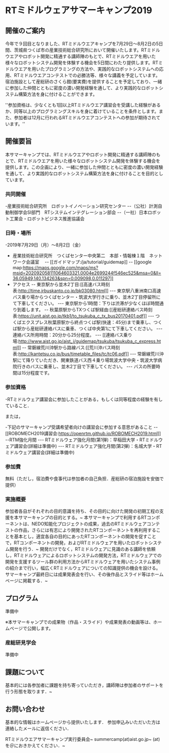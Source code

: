 # RTミドルウェアサマーキャンプ2019

## 開催のご案内

今年で９回目となりました、RTミドルウエアキャンプを7月29日～8月2日の5日間、茨城県つくば市の産業技術総合研究所において開催いたします。RTミドルウエアやロボット開発に精通する講師陣のもとで、RTミドルウエアを用いた様々なロボットシステム開発を体験する機会を5日間にわたり提供します。RTミドルウエアを用いたプログラミングの方法や、実践的なロボットシステムへの応用、RTミドルウエアコンテストでの必勝法等、様々な講義を予定しています。宿泊施設として産総研のさくら館(要実費)を提供することを予定しており、一緒に参加した仲間とともに密度の濃い開発経験を通して、より実践的なロボットシステム構築方法を身に付けることができます。

''参加資格は、少なくとも1回以上RTミドルウエア講習会を受講した経験があるか、同等以上のプログラミングスキルを身に着けていることを条件とします。また、参加者は12月に行われるRTミドルウエアコンテストへの参加が期待されています。''

## 開催要旨

本サマーキャンプでは、RTミドルウエアやロボット開発に精通する講師陣のもとで、RTミドルウエアを用いた様々なロボットシステム開発を体験する機会を提供します。この企画により、一緒に参加した仲間とともに密度の濃い開発経験を通して、より実践的なロボットシステム構築方法を身に付けることを目的としています。

### 共同開催
-産業技術総合研究所　ロボットイノベーション研究センター
--（公社）計測自動制御学会SI部門　RTシステムインテグレーション部会
--（一社）日本ロボット工業会・ロボットビジネス推進協議会

### 日時・場所
-2019年7月29日（月）～8月2日（金）
- 産業技術総合研究所　つくばセンター中央第二　本部・情報棟１階　ネットワーク会議室　
-- [[ガイドマップ:/ja/tutorial/guidemap]]
-- [[google map:https://maps.google.com/maps/ms?msid=202092058111064603321.0004e2699244f546ec525&msa=0&ll=36.05949,140.134263&spn=0.009098,0.011297]]
- アクセス
-- 東京駅から並木2丁目:[[高速バス時刻表:http://time.jrbuskanto.co.jp/bk03080.html]]
--- 東京駅八重洲南口高速バス乗り場からつくばセンター・筑波大学行きに乗り、並木2丁目停留所にて下車してください。
--- 東京駅から1時間：下りは渋滞が少なくほぼ時間通り到着します。
-- 秋葉原駅からTXつくば駅経由:[[産総研連絡バス時刻表:https://unit.aist.go.jp/tkb1/to_tsukuba_c_tx_bus20170401.pdf]]
--- つくばエクスプレス秋葉原駅から終点つくば駅(快速：45分)まで乗車し、つくば駅から産総研連絡バスに乗車、つくば中央第1にて下車してください。
--- 連絡バス所用時間：20分から25分程度。
--- [[連絡バス乗り場:http://www.aist.go.jp/aist_j/guidemap/tsukuba/tsukuba_c_express.html]]
-- 常磐線荒川沖駅から路線バス:[[荒川沖バス時刻表:http://kantetsu.co.jp/bus/timetable_files/tc/tc06.pdf]]
--- 常磐線荒川沖駅にて降りていただき、関東鉄道バス西４乗り場筑波大学中央・筑波大学病院行きのバスに乗車し、並木2丁目で下車してください。
--- バスの所要時間は15分程度です。

### 参加資格
-RTミドルウェア講習会に参加したことがある，もしくは同等程度の経験を有していること．

または，

-下記のサマーキャンプ受講希望者向けの講習会に参加する意思があること
--[[ROBOMECH2019講習会:https://openrtm.github.io/ROBOMECH2019.html]]
--RTM強化月間
--- RTミドルウェア強化月間(第1弾)：早稲田大学・RTミドルウェア講習会(詳細は準備中)
--- RTミドルウェア強化月間(第2弾)：名城大学・RTミドルウェア講習会(詳細は準備中)

### 参加費
無料（ただし，宿泊費や食事代は参加者の自己負担．産総研の宿泊施設を安価で提供）

### 実施概要
参加者各自がそれぞれの目的意識を持ち、その目的に向けた開発の初期工程の支援を本サマーキャンプの目的とする。~
本サマーキャンプで利用するRTコンポーネントは、NEDO知能化プロジェクトの成果，過去のRTミドルウェアコンテストの作品，さらには有志により開発されたRTコンポーネントを再利用することを基本とし，適宜各自の目的にあったRTコンポーネントの開発を促すことで，RTコンポーネントの開発，およびRTミドルウェアを用いたロボットシステム開発を行う．~
開発だけでなく，RTミドルウェアに見識のある講師を依頼し，RTミドルウェアによるロボットシステムの開発方法，RTミドルウェアでの開発を支援するツール群の利用方法からRTミドルウェアを用いたシステム事例の紹介まで行い，幅広くRTミドルウェアについての知識提供の機会を設ける。サマーキャンプ最終日には成果発表会を行い、その後作品とスライド等はホームページに掲載する．~

<!--
（参考）
- [[サマーキャンプ2011>/ja/node/3850]]
- [[サマーキャンプ2012>/ja/node/5048]]
- [[サマーキャンプ2013>/ja/tutorial/summercamp2013]]
- [[サマーキャンプ2014>/ja/tutorial/summercamp2014]]
- [[サマーキャンプ2015>/ja/tutorial/summercamp2015]]
- [[サマーキャンプ2016>/ja/tutorial/summercamp2016]]
- [[サマーキャンプ2017>/ja/tutorial/summercamp2017]]
- [[サマーキャンプ2018>/ja/tutorial/summercamp2018]]
-->

## プログラム

準備中

<!--
//&color(red){事情により変更する可能性もありますので，ご注意ください．};
//|CENTER:150|LEFT:400|LEFT:200|c
//|CENTER: ''7月30日(月) ''|>|CENTER: ''第1日目''|
//|12:30-13:00|受付開始||
//|13:00-13:05 |開催の挨拶|安藤 慶昭 &br;(産業技術総合研究所)|
//|13:05-13:25 |RTミドルウェアサマーキャンプガイダンス|大原賢一&br;(名城大)|
//|13:30-15:00 |産総研見学会 ||
//|15:00 - 15:50 |自己紹介・決意表明|-|
//|16:00 - 17:30 |講義1: SysML実習 [[講義資料:/sites/default/files/6548/2018SummerCamp-01.pdf ]]|坂本武志&br;(グローバルアシスト) |
//|18:00 - |懇親会＠さくら館|-|

//|CENTER:150|LEFT:400|LEFT:200|c
//|CENTER: ''7月31日(火)''|>|CENTER:''第2日目''|
//|09:30-10:00|RTミドルウェアツール紹介１：&br; RT Shellを使った効率の良いRTシステム運用 &br; [[講義資料:/sites/default/files/6548/2018SummerCamp-02.pdf ]]|ビグス　ジェフ&br;(産業技術総合研究所)|
//|10:00-10:30|RTミドルウェアツール紹介2：&br; 表計算ソフトによるRTコンポーネントの動作確認手順について&br; [[講義資料:/sites/default/files/6548/2018SummerCamp-03.pdf ]]|宮本 信彦&br; (産業技術総合研究所)|
//|10:30-11:00|RTミドルウェアツール紹介3：&br; 効率の良いRTコンポーネント開発のための支援ツール&br; [[講義資料:/sites/default/files/6548/2018SummerCamp-04.pdf ]]|黒瀬 竜一 &br;(産業技術総合研究所)|
//|11:00-11:30|RTシステム構築事例紹介1： &br; 東京都立産業技術研究センターのRTMの取り組みT型ロボットデモストレーション|佐々木智典 &br;(東京都立産業技術&br;研究センター)|
//|11:30-12:00|RTシステム構築事例紹介2：&br; つかえるRTコンポーネントの紹介&br; [[講義資料:/sites/default/files/6548/2018SummerCamp-05.pdf ]]|原 功 &br;(産業技術総合研究所)|
//|12:00-13:00|昼休み||
//|13:00-15:00|開発システム検討|坂本武志 (グローバルアシスト)|
//|15:00-16:00|開発目標システム発表||
//|16:00-18:00|RTシステム構築実習1||

//|CENTER:150|LEFT:400|LEFT:200|c
//|CENTER: ''8月1日(水) ''|>|CENTER: ''第3日目''|
//|09:00 - 16:30|RTシステム構築実習2|-|
//|16:30 - 17:00|各チームの進捗報告|-|

//|CENTER:150|LEFT:400|LEFT:200|c
//|CENTER: ''8月2日(木) ''|>|CENTER: ''第4日目''|
//|09:00 - 16:30|RTシステム構築実習3|-|
//|16:30 - 17:00|各チームの進捗報告|- |

//|CENTER:150|LEFT:400|LEFT:200|c
//|CENTER: ''8月3日(金) ''|>|CENTER: ''第5日目''|
//|09:00 - 12:00|RTシステム構築実習4|-|
//|13:00 - 16:00|成果報告会|-|
//|16:00 - 16:10|閉会の挨拶|平井成興&br;（ビジ協・NEDO）|
//|16:10 - 17:00|片付け|-|
//|18:00 - 20:00|RTミドルウェア情報交換会（BOFミーティング）|-|

-->
※本サマーキャンプでの成果物（作品・スライド）や成果発表の動画等は、ホームページで公開します。

### 産総研見学会

準備中

<!--
//|CENTER:150|LEFT:300|LEFT:300|c
//| 時間 | グループ1 | グループ2 |
//| 13:30-13:45 | フィールド(E-421-2) |  スマモビ（本部情報棟 1F） |
//| 13:50-14:05 | RSP(E-413-2) |フィールド(E-421-2) |
//| 14:10-14:25 | スマコミ（RT-Room: E-234）| RSP(E-413-2) |
//| 14:30-14:45 | スマモビ（本部情報棟 1F） | スマコミ（RT-Room: E-234) |

//- 生活支援RTルーム（阪口、鍛冶、関山）
//- 高精度な姿勢検出が可能な視覚マーカ（田中）
//- アンドロイドを用いたコミュニケーション支援（松本(吉)）
//- 移動知能とフィールドロボット研究（松本(治)、横塚）
//- 全方向ステレオシステム（佐藤）

-->

## 課題について
基本的には各参加者に課題を持ち寄っていただき，講師陣は参加者のサポートを行う形態を取ります．~

<!--
//ただし，RTミドルウエア初心者でテーマ設定に悩む場合は，下記のような課題も考えております．~
-->

<!--
//***課題例
//|CENTER:200|LEFT:100|c
//|Robocup@Homeの競技|[[資料>http://www.openrtm.org/openrtm/sites/default/files/rulehome2015.pdf]]|
//|MobileRobotiNavigationFrameworkを用いたアプリケーション開発|[[資料>http://ogata-lab.jp/ja/technology_ja/mobile_nav_rtcs_ja.html]]|
-->
<!--
***課題例
|人型ロボット(G-Robot)を使ったモーション生成|
|Pioneer/Kobukiを用いた課題自律移動ロボットの制御|
|RTミドルウェアリファレンスハードウェア「OROCHI」を用いた物体把持|
|OpenHRIを用いた音声認識を用いた課題|
//|RTスペース操作用コンポーネントの開発|
|レーザレンジファインダを用いた環境認識|
//|AR Toolkitを用いた拡張現実感|

（注）変更する可能性もございますことご了承下さい．

//**講習会申し込みフォーム
//以下のフォームからRTミドルウェアサマーキャンプ2017にお申し込み下さい．
//- 参加登録するまえに当Webページのユーザ登録をお願いします．[[ユーザ登録はこちら:http://openrtm.org/openrtm/ja/user/register]]
//- 当Webサイトにログイン済みの方は名前の欄にユーザ名が出ますが、必ず、氏名に書き換えてください．

//**講演会のみのご参加について
//講演会のみご参加される方は，RTミドルウェアサマーキャンプ実行委員会幹事の~
//名城大学大原(kohara(at)meijo-u.ac.jp)までご連絡ください．

//** 実行委員会
//|実行委員長|安藤　慶昭|[[産業技術総合研究所ロボットイノベーション研究センター　ロボットソフトウェアプラットフォーム研究チーム長:https://staff.aist.go.jp/n-ando/index-j.html]]|
//|幹事|大原　賢一|[[名城大学理工学部メカトロニクス工学科　准教授:http://mechatronics.meijo-u.ac.jp/study/ohara.html]]|
//|委員|原　功|[[産業技術総合研究所ロボットイノベーション研究センター　ロボットソフトウェア研究ラボ　ラボ長:http://hara.jpn.com]]|
//|委員|菅　佑樹|[[株式会社SUGAR SWEET ROBOTICS:http://sugarsweetrobotics.com/]]|
//|委員|ジェフ　ビグス|[[産業技術総合研究所ロボットイノベーション研究センター　ロボットソフトウェア研究ラボ　主任研究員:http://staff.aist.go.jp/geoffrey.biggs/]]|
//|委員|平井　成興|日本ロボット工業会・ロボットビジネス推進協議会・RTミドルウェアWG 主査|
//|委員|神徳　徹雄|産業技術総合研究所|
//|委員|坂本　武志|(株)グローバルアシスト|
//|委員|佐々木　毅|芝浦工業大学|
//|委員|ジェフ　ビグス|産業技術総合研究所|
//|委員|菅　祐樹|(株)Sugar Sweet Robotics|
//|委員|原　功|産業技術総合研究所|
//|委員|平井　成興|NEDO、ロボットビジネス推進協議会|


//*** サポート＆協力スタッフ
// |原田　研介|産総研（見学対応御礼）|
// |阪口　健|産総研（見学対応御礼）|
// |田中　秀幸|産総研（見学対応御礼）|
//|相川　小弓|産総研|
//|河内　のぶ|産総研|
//|黒瀬　竜一|産総研|
//|宮本　信彦|産総研|
//|稲葉　晴美|産総研|

//** 参加者の方へ
//*** 自己紹介スライドの準備

//参加されるかたは、自己紹介用スライドのテンプレートに従って自己紹介を作成してください．
//送付方法は事務局より連絡させていただきます．
//※テンプレートは準備中です。もう少々お待ちください。
//- 自己紹介用スライドテンプレート: &ref(RTMサマーキャンプ参加者自己紹介テンプレート);

//&aname(entry);
//**講習会申し込みフォーム
//準備中です。少々お待ちください

//以下のフォームから講習会へお申し込みください。
//- 参加登録するまえに当Webページのユーザ登録をお願いします。[[ユーザ登録はこちら:http://openrtm.org/openrtm/ja/user/register]]
//- 当Webサイトにログイン済みの方は&color(red){名前の欄のユーザ名を氏名に書き換えてください};。
//- フォーム送信後、確認メールをお送りいたします。1日たっても確認メールが届かない場合は、こちら support(at)openrtm.org までお問い合わせください。

//** 講義資料

//** 講座
//- [[SysML実習:/sites/default/files/6548/2018SummerCamp-01.pdf ]]
//<nowiki>
//[video:http://www.slideshare.net/108196432]
//</nowiki>

//** RTミドルウェアツール紹介
//- [[RT Shellを使った効率の良いRTシステム運用:/sites/default/files/6548/2018SummerCamp-02.pdf ]]
//<nowiki>
//[video:http://www.slideshare.net/108197316]
//</nowiki>

//- [[表計算ソフトによるRTコンポーネントの動作確認手順について:/sites/default/files/6548/2018SummerCamp-03.pdf ]]
//<nowiki>
//[video:http://www.slideshare.net/108197497]
//</nowiki>

//- [[開発プロセスと RT コンポーネントのデバッグ･テスト手法:/sites/default/files/6548/2018SummerCamp-04.pdf ]]
//<nowiki>
//[video:http://www.slideshare.net/108197695]
//</nowiki>

//- [[つかえるRTコンポーネントの紹介:/sites/default/files/6548/2018SummerCamp-05.pdf ]]
//<nowiki>
//[video:http://www.slideshare.net/108197806]
//</nowiki>

//** 開発成果

//&aname(summercamp2018_group1);
//*** グループ1

//- ''課題'': モバイルロボットゲームパック
//-- [[プロジェクトページ:/ja/project/SummerCamp2018_group1]]

//<nowiki>
//[video:http://www.slideshare.net/108736729]
//</nowiki>

//-- 開発モデル発表
//<nowiki>
//[video:http://www.youtube.com/watch?v=Ir7IzYPpSz0 width:560]
//</nowiki>

//-- 成果報告
//<nowiki>
//[video:http://www.youtube.com/watch?v=FWxefLb69HU width:560]
//</nowiki>

//&aname(summercamp2018_group2);
//*** グループ2

//- ''課題'':NAOの大冒険
//- [[プロジェクトページ:/ja/project/SummerCamp2018_group2]]

//<nowiki>
//[video:http://www.slideshare.net/108735739]
//</nowiki>

//-- 開発モデル発表
//<nowiki>
//[video:http://www.youtube.com/watch?v=bc2Fg0u0iQM width:560]
//</nowiki>

//-- 成果報告
//<nowiki>
//[video:http://www.youtube.com/watch?v=RtAw4KkpQPo width:560]
//</nowiki>

//&aname(summercamp2018_group3);
//*** グループ3
//- ''課題'':じゃんけんロボットシステム
//-- [[プロジェクトページ:/ja/project/SummerCamp2018_group3]]
//<nowiki>
//[video:http://www.slideshare.net/108736424]
//</nowiki>

//-- 開発モデル発表
//<nowiki>
//[video:http://www.youtube.com/watch?v=47vOBBoKiNA width:560]
//</nowiki>

//-- 成果報告
//<nowiki>
//[video:http://www.youtube.com/watch?v=B45teQvMjpY width:560]
//</nowiki>


//&aname(summercamp2018_group4);
//*** グループ4
//- ''課題'':T型自律走行ロボット
//-- [[プロジェクトページ:/ja/project/SummerCamp2018_group4]]

//<nowiki>
//[video:http://www.slideshare.net/108736510]
//</nowiki>

//-- 開発モデル発表
//<nowiki>
//[video:http://www.youtube.com/watch?v=WQZwcAaY7Zs width:560]
//</nowiki>

//-- 成果報告
//<nowiki>
//[video:http://www.youtube.com/watch?v=yMCdjIn_QSc width:560]
//</nowiki>


//**サマーキャンプの様子
//#ref(pic-00.jpg,center,nolink)
//#br

//#ref(pic-01.jpg,center,nolink)
//#br

//#ref(pic-02.jpg,center,nolink)
//#br

//#ref(pic-03.jpg,center,nolink)
//#br

//#ref(pic-04.jpg,center,nolink)
//#br

//#ref(pic-05.jpg,center,nolink)
//#br

//#ref(pic-05-01.jpg,center,nolink)
//#br

//#ref(pic-06.jpg,center,nolink)
//#br

//#ref(pic-06-01.jpg,center,nolink)
//#br

//#ref(pic-07.jpg,center,nolink)
//#br

//#ref(pic-08-01.jpg,center,nolink)
//#br

//#ref(pic-09.jpg,center,nolink)
//#br

-->

## お問い合わせ

基本的な情報はホームページから提供いたします．
参加申込みいただいた方は連絡したメールに返信ください．

RTミドルウエアサマーキャンプ実行委員会~
summercamp(at)aist.go.jp~
(at)を＠におきかえてください．~

